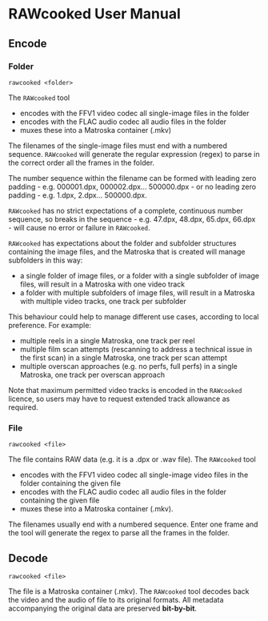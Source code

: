 # RAWcooked User Manual

## Encode

### Folder

```
rawcooked <folder>
```

The `RAWcooked` tool

- encodes with the FFV1 video codec all single-image files in the folder
- encodes with the FLAC audio codec all audio files in the folder
- muxes these into a Matroska container (.mkv)

The filenames of the single-image files must end with a numbered sequence. `RAWcooked` will generate the regular expression (regex) to parse in the correct order all the frames in the folder. 

The number sequence within the filename can be formed with leading zero padding - e.g. 000001.dpx, 000002.dpx... 500000.dpx - or no leading zero padding - e.g. 1.dpx, 2.dpx... 500000.dpx.

`RAWcooked` has no strict expectations of a complete, continuous number sequence, so breaks in the sequence  - e.g. 47.dpx, 48.dpx, 65.dpx, 66.dpx - will cause no error or failure in `RAWcooked`.

`RAWcooked` has expectations about the folder and subfolder structures containing the image files, and the Matroska that is created will manage subfolders in this way: 

- a single folder of image files, or a folder with a single subfolder of image files, will result in a Matroska with one video track
- a folder with multiple subfolders of image files, will result in a Matroska with multiple video tracks, one track per subfolder

This behaviour could help to manage different use cases, according to local preference. For example: 
- multiple reels in a single Matroska, one track per reel
- multiple film scan attempts (rescanning to address a technical issue in the first scan) in a single Matroska, one track per scan attempt
- multiple overscan approaches (e.g. no perfs, full perfs) in a single Matroska, one track per overscan approach

Note that maximum permitted video tracks is encoded in the `RAWcooked` licence, so users may have to request extended track allowance as required.

### File

```
rawcooked <file>
```

The file contains RAW data (e.g. it is a .dpx or .wav file). The `RAWcooked` tool

- encodes with the FFV1 video codec all single-image video files in the folder containing the given file
- encodes with the FLAC audio codec all audio files in the folder containing the given file
- muxes these into a Matroska container (.mkv).

The filenames usually end with a numbered sequence. Enter one frame and the tool will generate the regex to parse all the frames in the folder.

## Decode

```
rawcooked <file>
```

The file is a Matroska container (.mkv). The `RAWcooked` tool decodes back the video and the audio of file to its original formats.  All metadata accompanying the original data are preserved **bit-by-bit**.
